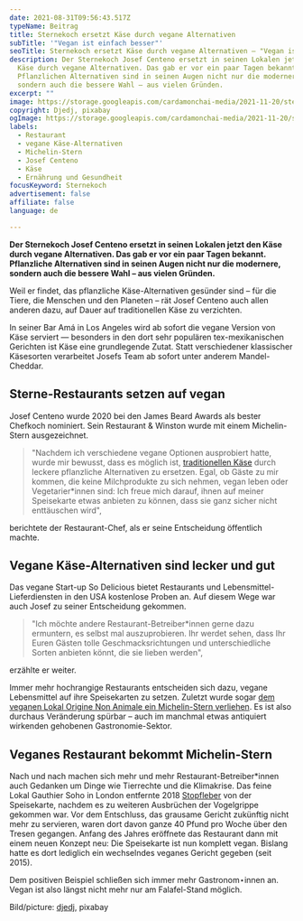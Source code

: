 ```yaml
---
date: 2021-08-31T09:56:43.517Z
typeName: Beitrag
title: Sternekoch ersetzt Käse durch vegane Alternativen
subTitle: '"Vegan ist einfach besser"'
seoTitle: Sternekoch ersetzt Käse durch vegane Alternativen – "Vegan ist einfach besser"
description: Der Sternekoch Josef Centeno ersetzt in seinen Lokalen jetzt den
  Käse durch vegane Alternativen. Das gab er vor ein paar Tagen bekannt.
  Pflanzlichen Alternativen sind in seinen Augen nicht nur die modernere,
  sondern auch die bessere Wahl – aus vielen Gründen.
excerpt: ""
image: https://storage.googleapis.com/cardamonchai-media/2021-11-20/sternekoch-josef-centeno-jpg-imagine-181818_4b463e_1024_768/640.webp
copyright: Djedj, pixabay
ogImage: https://storage.googleapis.com/cardamonchai-media/2021-11-20/sternekoch-josef-centeno-fb-jpg-imagine-080808_514c42_1200_628/640.webp
labels:
  - Restaurant
  - vegane Käse-Alternativen
  - Michelin-Stern
  - Josef Centeno
  - Käse
  - Ernährung und Gesundheit
focusKeyword: Sternekoch
advertisement: false
affiliate: false
language: de

---
```


**Der Sternekoch Josef Centeno ersetzt in seinen Lokalen jetzt den Käse durch vegane Alternativen. Das gab er vor ein paar Tagen bekannt. Pflanzliche Alternativen sind in seinen Augen nicht nur die modernere, sondern auch die bessere Wahl – aus vielen Gründen.**

Weil er findet, das pflanzliche Käse-Alternativen gesünder sind – für die Tiere, die Menschen und den Planeten – rät Josef Centeno auch allen anderen dazu, auf Dauer auf traditionellen Käse zu verzichten.

In seiner Bar Amá in Los Angeles wird ab sofort die vegane Version von Käse serviert — besonders in den dort sehr populären tex-mexikanischen Gerichten ist Käse eine grundlegende Zutat. Statt verschiedener klassischer Käsesorten verarbeitet Josefs Team ab sofort unter anderem Mandel-Cheddar.

## Sterne-Restaurants setzen auf vegan

Josef Centeno wurde 2020 bei den James Beard Awards als bester Chefkoch nominiert. Sein Restaurant & Winston wurde mit einem Michelin-Stern ausgezeichnet.

> "Nachdem ich verschiedene vegane Optionen ausprobiert hatte, wurde mir bewusst, dass es möglich ist, [traditionellen Käse](/2014/11/suechtig-nach-kaese-casomorphine/) durch leckere pflanzliche Alternativen zu ersetzen. Egal, ob Gäste zu mir kommen, die keine Milchprodukte zu sich nehmen, vegan leben oder Vegetarier\*innen sind: Ich freue mich darauf, ihnen auf meiner Speisekarte etwas anbieten zu können, dass sie ganz sicher nicht enttäuschen wird",

berichtete der Restaurant-Chef, als er seine Entscheidung öffentlich machte.

## Vegane Käse-Alternativen sind lecker und gut

Das vegane Start-up So Delicious bietet Restaurants und Lebensmittel-Lieferdiensten in den USA kostenlose Proben an. Auf diesem Wege war auch Josef zu seiner Entscheidung gekommen.

> "Ich möchte andere Restaurant-Betreiber\*innen gerne dazu ermuntern, es selbst mal auszuprobieren. Ihr werdet sehen, dass Ihr Euren Gästen tolle Geschmacksrichtungen und unterschiedliche Sorten anbieten könnt, die sie lieben werden",

erzählte er weiter.

Immer mehr hochrangige Restaurants entscheiden sich dazu, vegane Lebensmittel auf ihre Speisekarten zu setzen. Zuletzt wurde sogar [dem veganen Lokal Origine Non Animale ein Michelin-Stern verliehen](/2021/01/michelin-stern-origine-non-animale/). Es ist also durchaus Veränderung spürbar – auch im manchmal etwas antiquiert wirkenden gehobenen Gastronomie-Sektor.

## Veganes Restaurant bekommt Michelin-Stern

Nach und nach machen sich mehr und mehr Restaurant-Betreiber\*innen auch Gedanken um Dinge wie Tierrechte und die Klimakrise. Das feine Lokal Gauthier Soho in London entfernte 2018 [Stopfleber](/2021/01/vogelgrippe-stopfleber/) von der Speisekarte, nachdem es zu weiteren Ausbrüchen der Vogelgrippe gekommen war. Vor dem Entschluss, das grausame Gericht zukünftig nicht mehr zu servieren, waren dort davon ganze 40 Pfund pro Woche über den Tresen gegangen. Anfang des Jahres eröffnete das Restaurant dann mit einem neuen Konzept neu: Die Speisekarte ist nun komplett vegan. Bislang hatte es dort lediglich ein wechselndes veganes Gericht gegeben (seit 2015).

Dem positiven Beispiel schließen sich immer mehr Gastronom⋆innen an. Vegan ist also längst nicht mehr nur am Falafel-Stand möglich.

Bild/picture: [djedj](https://pixabay.com/photos/artichoke-vegetable-food-organic-3386681/), pixabay
